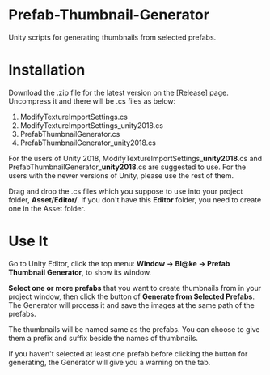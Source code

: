 # Prefab-Thumbnail-Generator
Unity scripts for generating thumbnails from selected prefabs.

# Installation
Download the .zip file for the latest version on the [Release] page. Uncompress it and there will be .cs files as below:
1. ModifyTextureImportSettings.cs
2. ModifyTextureImportSettings_unity2018.cs
3. PrefabThumbnailGenerator.cs
4. PrefabThumbnailGenerator_unity2018.cs

For the users of Unity 2018, ModifyTextureImportSettings_**unity2018**.cs and PrefabThumbnailGenerator_**unity2018**.cs are suggested to use. For the users with the newer versions of Unity, please use the rest of them.

Drag and drop the .cs files which you suppose to use into your project folder, **Asset/Editor/**. If you don't have this **Editor** folder, you need to create one in the Asset folder.

# Use It
Go to Unity Editor, click the top menu: **Window -> Bl@ke -> Prefab Thumbnail Generator**, to show its window.

**Select one or more prefabs** that you want to create thumbnails from in your project window, then click the button of **Generate from Selected Prefabs**. The Generator will process it and save the images at the same path of the prefabs. 

The thumbnails will be named same as the prefabs. You can choose to give them a prefix and suffix beside the names of thumbnails.

If you haven't selected at least one prefab before clicking the button for generating, the Generator will give you a warning on the tab.
